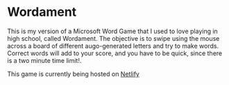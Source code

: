 # Wordament
This is my version of a Microsoft Word Game that I used to love playing in high school, called Wordament. The objective is to swipe using the mouse
across a board of different augo-generated letters and try to make words. Correct words will add to your score, and you have to be quick, since there is a two minute time limit!.

This game is currently being hosted on [Netlify](https://gifted-stonebraker-a1f204.netlify.app/)
